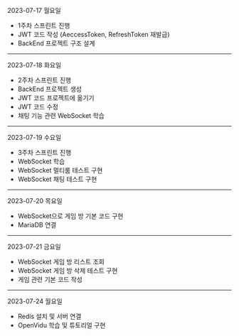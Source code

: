 2023-07-17 월요일

- 1주차 스프린트 진행
- JWT 코드 작성 (AeccessToken, RefreshToken 재발급)
- BackEnd 프로젝트 구조 설계 

---

2023-07-18 화요일

- 2주차 스프린트 진행
- BackEnd 프로젝트 생성
- JWT 코드 프로젝트에 옮기기 
- JWT 코드 수정 
- 채팅 기능 관련 WebSocket 학습

---

2023-07-19 수요일

- 3주차 스프린트 진행
- WebSocket 학습
- WebSocket 멀티룸 테스트 구현
- WebSocket 채팅 테스트 구현

---

2023-07-20 목요일

- WebSocket으로 게임 방 기본 코드 구현
- MariaDB 연결

---

2023-07-21 금요일

- WebSocket 게임 방 리스트 조회
- WebSocket 게임 방 삭제 테스트 구현
- 게임 관련 기본 코드 작성

---

2023-07-24 월요일

- Redis 설치 및 서버 연결
- OpenVidu 학습 및 튜토리얼 구현
